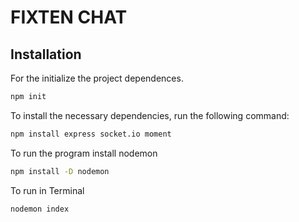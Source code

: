 # FIXTEN CHAT

## Installation

For the initialize the project dependences.

```bash
npm init
```

To install the necessary dependencies, run the following command:

```bash
npm install express socket.io moment
```

To run the program install nodemon

```bash
npm install -D nodemon
```

To run in Terminal

```bash
nodemon index
```

